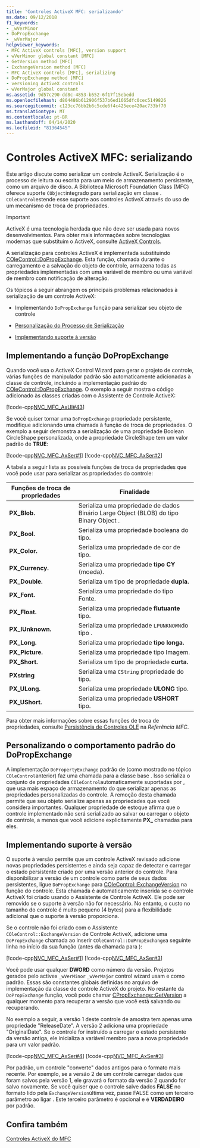 ```yaml
---
title: 'Controles ActiveX MFC: serializando'
ms.date: 09/12/2018
f1_keywords:
- _wVerMinor
- DoPropExchange
- _wVerMajor
helpviewer_keywords:
- MFC ActiveX controls [MFC], version support
- wVerMinor global constant [MFC]
- GetVersion method [MFC]
- ExchangeVersion method [MFC]
- MFC ActiveX controls [MFC], serializing
- DoPropExchange method [MFC]
- versioning ActiveX controls
- wVerMajor global constant
ms.assetid: 9d57c290-dd8c-4853-b552-6f17f15ebedd
ms.openlocfilehash: d804486b612906f537b6ed1665dfc0cec5149826
ms.sourcegitcommit: c123cc76bb2b6c5cde6f4c425ece420ac733bf70
ms.translationtype: MT
ms.contentlocale: pt-BR
ms.lasthandoff: 04/14/2020
ms.locfileid: "81364545"
---
```

# <a name="mfc-activex-controls-serializing"></a>Controles ActiveX MFC: serializando

Este artigo discute como serializar um controle ActiveX. Serialização é o processo de leitura ou escrita para um meio de armazenamento persistente, como um arquivo de disco. A Biblioteca Microsoft Foundation Class (MFC) oferece suporte `CObject`integrado para serialização em classe . `COleControl`estende esse suporte aos controles ActiveX através do uso de um mecanismo de troca de propriedades.

>[!IMPORTANT]
> ActiveX é uma tecnologia herdada que não deve ser usada para novos desenvolvimentos. Para obter mais informações sobre tecnologias modernas que substituim o ActiveX, consulte [ActiveX Controls](activex-controls.md).

A serialização para controles ActiveX é implementada substituindo [COleControl::DoPropExchange](../mfc/reference/colecontrol-class.md#dopropexchange). Esta função, chamada durante o carregamento e a salvação do objeto de controle, armazena todas as propriedades implementadas com uma variável de membro ou uma variável de membro com notificação de alteração.

Os tópicos a seguir abrangem os principais problemas relacionados à serialização de um controle ActiveX:

- Implementando `DoPropExchange` função para serializar seu objeto de controle

- [Personalização do Processo de Serialização](#_core_customizing_the_default_behavior_of_dopropexchange)

- [Implementando suporte à versão](#_core_implementing_version_support)

## <a name="implementing-the-dopropexchange-function"></a><a name="_core_implementing_the_dopropexchange_function"></a>Implementando a função DoPropExchange

Quando você usa o ActiveX Control Wizard para gerar o projeto de controle, várias funções de manipulador padrão são automaticamente adicionadas à classe de controle, incluindo a implementação padrão do [COleControl::DoPropExchange](../mfc/reference/colecontrol-class.md#dopropexchange). O exemplo a seguir mostra o código adicionado às classes criadas com o Assistente de Controle ActiveX:

[!code-cpp[NVC_MFC_AxUI#43](../mfc/codesnippet/cpp/mfc-activex-controls-serializing_1.cpp)]

Se você quiser tornar uma `DoPropExchange` propriedade persistente, modifique adicionando uma chamada à função de troca de propriedades. O exemplo a seguir demonstra a serialização de uma propriedade Boolean CircleShape personalizada, onde a propriedade CircleShape tem um valor padrão de **TRUE**:

[!code-cpp[NVC_MFC_AxSer#1](../mfc/codesnippet/cpp/mfc-activex-controls-serializing_2.cpp)]
[!code-cpp[NVC_MFC_AxSer#2](../mfc/codesnippet/cpp/mfc-activex-controls-serializing_3.cpp)]

A tabela a seguir lista as possíveis funções de troca de propriedades que você pode usar para serializar as propriedades do controle:

|Funções de troca de propriedades|Finalidade|
|---------------------------------|-------------|
|**PX_Blob.**|Serializa uma propriedade de dados Binário Large Object (BLOB) do tipo Binary Object .|
|**PX_Bool.**|Serializa uma propriedade booleana do tipo.|
|**PX_Color.**|Serializa uma propriedade de cor de tipo.|
|**PX_Currency.**|Serializa uma propriedade **tipo CY** (moeda).|
|**PX_Double.**|Serializa um tipo de propriedade **dupla.**|
|**PX_Font.**|Serializa uma propriedade do tipo Fonte.|
|**PX_Float.**|Serializa uma propriedade **flutuante** tipo.|
|**PX_IUnknown.**|Serializa uma propriedade `LPUNKNOWN`do tipo .|
|**PX_Long.**|Serializa uma propriedade **tipo longa.**|
|**PX_Picture.**|Serializa uma propriedade tipo Imagem.|
|**PX_Short.**|Serializa um tipo de propriedade **curta.**|
|**PXstring**|Serializa uma `CString` propriedade do tipo.|
|**PX_ULong.**|Serializa uma propriedade **ULONG** tipo.|
|**PX_UShort.**|Serializa uma propriedade **USHORT** tipo.|

Para obter mais informações sobre essas funções de troca de propriedades, consulte [Persistência de Controles OLE](../mfc/reference/persistence-of-ole-controls.md) na *Referência MFC*.

## <a name="customizing-the-default-behavior-of-dopropexchange"></a><a name="_core_customizing_the_default_behavior_of_dopropexchange"></a>Personalizando o comportamento padrão do DoPropExchange

A implementação `DoPropertyExchange` padrão de (como mostrado no tópico `COleControl`anterior) faz uma chamada para a classe base . Isso serializa o conjunto de propriedades `COleControl`automaticamente suportadas por , que usa mais espaço de armazenamento do que serializar apenas as propriedades personalizadas do controle. A remoção desta chamada permite que seu objeto serialize apenas as propriedades que você considera importantes. Qualquer propriedade de estoque afirma que o controle implementado não será serializado ao salvar ou carregar o objeto de controle, a menos que você adicione explicitamente **PX_** chamadas para eles.

## <a name="implementing-version-support"></a><a name="_core_implementing_version_support"></a>Implementando suporte à versão

O suporte à versão permite que um controle ActiveX revisado adicione novas propriedades persistentes e ainda seja capaz de detectar e carregar o estado persistente criado por uma versão anterior do controle. Para disponibilizar a versão de um controle como parte de seus dados persistentes, ligue `DoPropExchange` para [COleControl::ExchangeVersion](../mfc/reference/colecontrol-class.md#exchangeversion) na função do controle. Esta chamada é automaticamente inserida se o controle ActiveX foi criado usando o Assistente de Controle ActiveX. Ele pode ser removido se o suporte à versão não for necessário. No entanto, o custo no tamanho do controle é muito pequeno (4 bytes) para a flexibilidade adicional que o suporte à versão proporciona.

Se o controle não foi criado com o Assistente `COleControl::ExchangeVersion` de Controle ActiveX, adicione uma `DoPropExchange` chamada ao inserir `COleControl::DoPropExchange`a seguinte linha no início da sua função (antes da chamada para ):

[!code-cpp[NVC_MFC_AxSer#1](../mfc/codesnippet/cpp/mfc-activex-controls-serializing_2.cpp)]
[!code-cpp[NVC_MFC_AxSer#3](../mfc/codesnippet/cpp/mfc-activex-controls-serializing_4.cpp)]

Você pode usar qualquer **DWORD** como número da versão. Projetos gerados pelo activex `_wVerMinor` `_wVerMajor` control wizard usam e como padrão. Essas são constantes globais definidas no arquivo de implementação da classe de controle ActiveX do projeto. No restante da `DoPropExchange` função, você pode chamar [CPropExchange::GetVersion](../mfc/reference/cpropexchange-class.md#getversion) a qualquer momento para recuperar a versão que você está salvando ou recuperando.

No exemplo a seguir, a versão 1 deste controle de amostra tem apenas uma propriedade "ReleaseDate". A versão 2 adiciona uma propriedade "OriginalDate". Se o controle for instruído a carregar o estado persistente da versão antiga, ele inicializa a variável membro para a nova propriedade para um valor padrão.

[!code-cpp[NVC_MFC_AxSer#4](../mfc/codesnippet/cpp/mfc-activex-controls-serializing_5.cpp)]
[!code-cpp[NVC_MFC_AxSer#3](../mfc/codesnippet/cpp/mfc-activex-controls-serializing_4.cpp)]

Por padrão, um controle "converte" dados antigos para o formato mais recente. Por exemplo, se a versão 2 de um controle carregar dados que foram salvos pela versão 1, ele gravará o formato da versão 2 quando for salvo novamente. Se você quiser que o controle salve dados **FALSE** no formato lido pela `ExchangeVersion`última vez, passe FALSE como um terceiro parâmetro ao ligar . Este terceiro parâmetro é opcional e é **VERDADEIRO** por padrão.

## <a name="see-also"></a>Confira também

[Controles ActiveX do MFC](../mfc/mfc-activex-controls.md)
